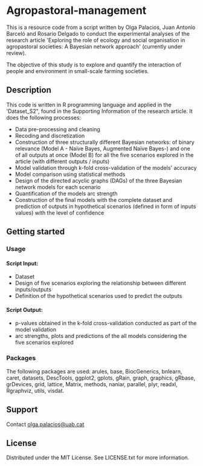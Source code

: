 # Agropastoral-management #
This is a resource code from a script written by Olga Palacios, Juan Antonio Barceló and Rosario Delgado to conduct the experimental analyses of the research
article 'Exploring the role of ecology and social organisation in agropastoral societies: A Bayesian network approach' (currently under review).

The objective of this study is to explore and quantify the interaction of people and environment in small-scale farming societies. 

## Description
This code is written in R programming language and applied in the 'Dataset_S2", found in the Supporting Information of the research article. 
It does the following processes: 
- Data pre-processing and cleaning
- Recoding and discretization
- Construction of three structurally different Bayesian networks: of binary relevance (Model A - Naïve Bayes, Augmented Naïve Bayes-) and one of all outputs 
at once (Model B) for all the five scenarios explored in the article (with different outputs / inputs)
- Model validation through k-fold cross-validation of the models' accuracy
- Model comparison using statistical methods
- Design of the directed acyclic graphs (DAGs) of the three Bayesian network models for each scenario
- Quantification of the models arc strength 
- Construction of the final models with the complete dataset and prediction of outputs in hypothetical scenarios (defined in form of inputs values) with the level of confidence

## Getting started

### Usage 

#### Script Input: 
- Dataset
- Design of five scenarios exploring the relationship between different inputs/outputs
- Definition of the hypothetical scenarios used to predict the outputs 

#### Script Output: 
- p-values obtained in the k-fold cross-validation conducted as part of the model validation
- arc strengths, plots and predictions of the all models considering the five scenarios explored

### Packages
The following packages are used: arules, base, BiocGenerics, bnlearn, caret, datasets, DescTools, ggplot2, gplots, gRain, graph, graphics, gRbase, 
grDevices, grid, lattice, Matrix, methods, naniar, parallel, plyr, readxl, Rgraphviz, utils, visdat. 


## Support
Contact olga.palacios@uab.cat 

## License
Distributed under the MIT License. See LICENSE.txt for more information.
